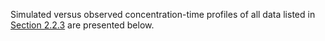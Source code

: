 Simulated versus observed concentration-time profiles of all data listed in [Section 2.2.3](#223-Clinical-Data) are presented below.

